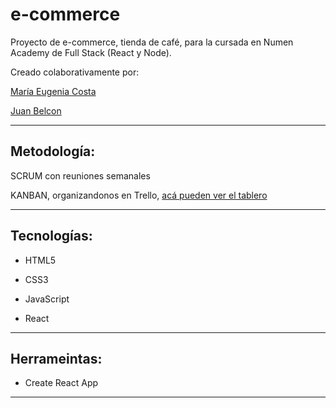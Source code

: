 # e-commerce

Proyecto de e-commerce, tienda de café, para la cursada en Numen Academy de Full Stack (React y Node).

Creado colaborativamente por:

[María Eugenia Costa](https://github.com/eugenia1984)

[Juan Belcon](https://github.com/JBelcon)

---

## Metodología:

SCRUM con reuniones semanales

KANBAN, organizandonos en Trello, [acá pueden ver el tablero](https://trello.com/b/eSYSnMpx/tienda-de-cafe)

---

## Tecnologías:

- HTML5

- CSS3

- JavaScript

- React

---

## Herrameintas:

- Create React App

---
